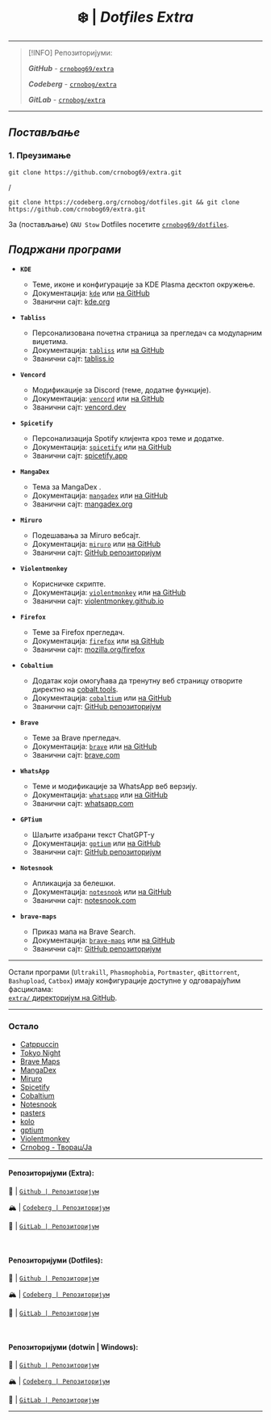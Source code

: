 <div align="center">

# ❄️ | *Dotfiles Extra*

</div>

---

> [!INFO]
> Репозиторијуми:
>
> **_GitHub_** - [`crnobog69/extra`](https://github.com/crnobog69/extra)
>
> **_Codeberg_** - [`crnobog/extra`](https://codeberg.org/crnobog/extra)
>
> **_GitLab_** - [`crnobog/extra`](https://gitlab.com/crnobog/extra)

---

## *Постављање*

### 1. Преузимање

```
git clone https://github.com/crnobog69/extra.git
```

/

```
git clone https://codeberg.org/crnobog/dotfiles.git && git clone https://github.com/crnobog69/extra.git
```

За (постављање) `GNU Stow` Dotfiles посетите [`crnobog69/dotfiles`](https://github.com/crnobog69/dotfiles).

## _Подржани програми_

- **`KDE`**  
  - Теме, иконе и конфигурације за KDE Plasma десктоп окружење.  
  - Документација: [`kde`](extra/kde) или [на GitHub](https://github.com/crnobog69/extra/blob/main/kde/README.md)  
  - Званични сајт: [kde.org](https://kde.org)

- **`Tabliss`**  
  - Персонализована почетна страница за прегледач са модуларним виџетима.  
  - Документација: [`tabliss`](extra/tabliss) или [на GitHub](https://github.com/crnobog69/extra/blob/main/tabliss/README.md)  
  - Званични сајт: [tabliss.io](https://tabliss.io)

- **`Vencord`**  
  - Модификације за Discord (теме, додатне функције).  
  - Документација: [`vencord`](extra/vencord) или [на GitHub](https://github.com/crnobog69/extra/blob/main/vencord/README.md)  
  - Званични сајт: [vencord.dev](https://vencord.dev)

- **`Spicetify`**  
  - Персонализација Spotify клијента кроз теме и додатке.  
  - Документација: [`spicetify`](extra/spicetify) или [на GitHub](https://github.com/crnobog69/extra/blob/main/spicetify/README.md)  
  - Званични сајт: [spicetify.app](https://spicetify.app)

- **`MangaDex`**  
  - Тема за MangaDex .
  - Документација: [`mangadex`](extra/mangadex) или [на GitHub](https://github.com/crnobog69/extra/blob/main/mangadex/README.md)  
  - Званични сајт: [mangadex.org](https://mangadex.org)

- **`Miruro`**  
  - Подешавања за Miruro вебсајт.  
  - Документација: [`miruro`](extra/miruro) или [на GitHub](https://github.com/crnobog69/extra/blob/main/miruro/README.md)  
  - Званични сајт: [GitHub репозиторијум](https://github.com/crnobog69/extra/tree/main/miruro)

- **`Violentmonkey`**  
  - Корисничке скрипте.  
  - Документација: [`violentmonkey`](extra/violentmonkey) или [на GitHub](https://github.com/crnobog69/extra/blob/main/violentmonkey/README.md)  
  - Званични сајт: [violentmonkey.github.io](https://violentmonkey.github.io)

- **`Firefox`**  
  - Теме за Firefox прегледач.  
  - Документација: [`firefox`](extra/firefox) или [на GitHub](https://github.com/crnobog69/extra/blob/main/firefox/README.md)  
  - Званични сајт: [mozilla.org/firefox](https://www.mozilla.org/firefox)

- **`Cobaltium`**  
  - Додатак који омогућава да тренутну веб страницу отворите директно на [cobalt.tools](https://cobalt.tools).
  - Документација: [`cobaltium`](https://github.com/crnobog69/cobaltium) или [на GitHub](https://github.com/crnobog69/extra/blob/main/cobaltium/README.md)  
  - Званични сајт: [GitHub репозиторијум](https://github.com/crnobog69/cobaltium)

- **`Brave`**  
  - Теме за Brave прегледач.  
  - Документација: [`brave`](extra/brave) или [на GitHub](https://github.com/crnobog69/extra/blob/main/brave/README.md)  
  - Званични сајт: [brave.com](https://brave.com)

- **`WhatsApp`**  
  - Теме и модификације за WhatsApp веб верзију.  
  - Документација: [`whatsapp`](extra/whatsapp) или [на GitHub](https://github.com/crnobog69/extra/blob/main/whatsapp/README.md)  
  - Званични сајт: [whatsapp.com](https://www.whatsapp.com)

- **`GPTium`**  
  - Шаљите изабрани текст ChatGPT-у
  - Документација: [`gptium`](extra/gptium) или [на GitHub](https://github.com/crnobog69/extra/blob/main/gptium/README.md)  
  - Званични сајт: [GitHub репозиторијум](https://github.com/crnobog69/extra/tree/main/gptium)

- **`Notesnook`**
  - Апликација за белешки.
  - Документација: [`notesnook`](extra/notesnook) или [на GitHub](https://github.com/crnobog69/extra/blob/main/notesnook/README.md)  
  - Званични сајт: [notesnook.com](https://notesnook.com)

- **`brave-maps`**
  - Приказ мапа на Brave Search.
  - Документација: [`brave-maps`](extra/brave-maps) или [на GitHub](https://github.com/crnobog69/extra/blob/main/brave-maps/README.md)  
  - Званични сајт: [GitHub репозиторијум](https://github.com/stignarnia/add-maps-links-brave-search)

---

Остали програми (`Ultrakill`, `Phasmophobia`, `Portmaster`, `qBittorrent`, `Bashupload`, `Catbox`) имају конфигурације доступне у одговарајућим фасциклама:  
[`extra/` директоријум на GitHub](https://github.com/crnobog69/extra).

---

### Остало

- [Catppuccin](https://github.com/catppuccin)
- [Tokyo Night](https://github.com/tokyo-night)
- [Brave Maps](https://github.com/stignarnia/add-maps-links-brave-search)
- [MangaDex](https://github.com/crnobog69/mangadex)
- [Miruro](https://github.com/crnobog69/miruro-catppuccin)
- [Spicetify](https://github.com/spicetify/cli)
- [Cobaltium](https://github.com/crnobog69/cobaltium)
- [Notesnook](https://github.com/crnobog69/notesnook)
- [pasters](https://github.com/crnobog69/pasters-terminal)
- [kolo](https://github.com/crnobog69/kolo)
- [gptium](https://github.com/crnobog69/gptium)
- [Violentmonkey](https://github.com/crnobog69/violentmonkey-mocha)
- [Crnobog - Творац/Ја](https://github.com/crnobog69)

---

#### Репозиторијуми (Extra):

🐙 | [`Github | Репозиторијум`](https://github.com/crnobog69/extra)

🏔️ | [`Codeberg | Репозиторијум`](https://codeberg.org/crnobog/extra)

🦊 | [`GitLab | Репозиторијум`](https://gitlab.com/crnobog/extra)

<br>

#### Репозиторијуми (Dotfiles):

🐙 | [`Github | Репозиторијум`](https://github.com/crnobog69/dotfiles)

🏔️ | [`Codeberg | Репозиторијум`](https://codeberg.org/crnobog/dotfiles)

🦊 | [`GitLab | Репозиторијум`](https://gitlab.com/crnobog/dotfiles)

<br>

#### Репозиторијуми (dotwin | Windows):

🐙 | [`Github | Репозиторијум`](https://github.com/crnobog69/dotwin)

🏔️ | [`Codeberg | Репозиторијум`](https://codeberg.org/crnobog/dotwin)

🦊 | [`GitLab | Репозиторијум`](https://gitlab.com/crnobog/dotwin)

---